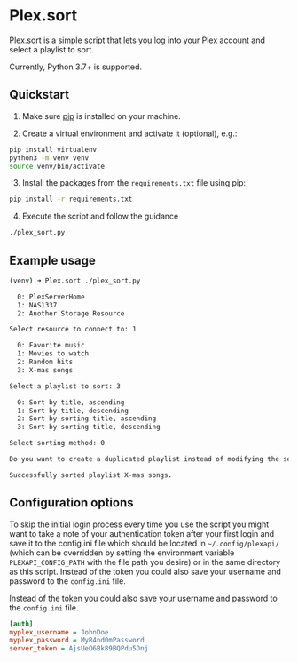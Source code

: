 Plex.sort
=========

Plex.sort is a simple script that lets you log into your Plex account and select a playlist to sort.

Currently, Python 3.7+ is supported.

## Quickstart

1. Make sure [pip](https://pip.pypa.io/en/stable/installation/) is installed on your machine.

2. Create a virtual environment and activate it (optional), e.g.:
```bash
pip install virtualenv
python3 -m venv venv
source venv/bin/activate
```

3. Install the packages from the `requirements.txt` file using pip:
```bash
pip install -r requirements.txt
```

4. Execute the script and follow the guidance
```bash
./plex_sort.py
```

## Example usage

```bash
(venv) ➜ Plex.sort ./plex_sort.py

  0: PlexServerHome
  1: NAS1337
  2: Another Storage Resource

Select resource to connect to: 1

  0: Favorite music
  1: Movies to watch
  2: Random hits
  3: X-mas songs

Select a playlist to sort: 3

  0: Sort by title, ascending
  1: Sort by title, descending
  2: Sort by sorting title, ascending
  3: Sort by sorting title, descending

Select sorting method: 0

Do you want to create a duplicated playlist instead of modifying the selected one? [yN]

Successfully sorted playlist X-mas songs.
```

## Configuration options

To skip the initial login process every time you use the script you might want to take a note of your authentication
token after your first login and save it to the config.ini file which should be located in `~/.config/plexapi/`
(which can be overridden by setting the environment variable `PLEXAPI_CONFIG_PATH` with the file path you desire) or in
the same directory as this script. Instead of the token you could also save your username and password to the
`config.ini` file.

Instead of the token you could also save your username and password to the `config.ini` file.

```ini
[auth]
myplex_username = JohnDoe
myplex_password = MyR4nd0mPassword
server_token = AjsUeO6Bk89BQPdu5Dnj
```
